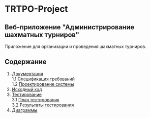 # TRTPO-Project
## Веб-приложение "Администрирование шахматных турниров"
Приложение для организации и проведения шахматных турниров.

## Содержание

1. [Документация](https://github.com/UlaShu/TRTPO-Project/tree/master/Documents)  
1.1 [Спецификация требований](https://github.com/UlaShu/TRTPO-Project/tree/master/Documents/Requirements/Requirements.md)   
1.2 [Проектирование системы](https://github.com/UlaShu/TRTPO-Project/tree/master/Documents/System%20project)   
2. [Исходный код](https://github.com/UlaShu/TRTPO-Project/tree/master/Source)
3. [Тестирование](https://github.com/UlaShu/TRTPO-Project/tree/master/Testing)  
3.1 [План тестирования](https://github.com/UlaShu/TRTPO-Project/tree/master/Testing/Test%20plan.md)       
3.2 [Результаты тестирования](https://github.com/UlaShu/TRTPO-Project/tree/master/Testing/Test%20result.md) 
4. [Диаграммы](https://github.com/UlaShu/TRTPO-Project/tree/master/Diagramms) 